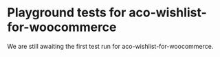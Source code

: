 # Playground tests for aco-wishlist-for-woocommerce
We are still awaiting the first test run for aco-wishlist-for-woocommerce.
